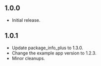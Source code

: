 ## 1.0.0

* Initial release.

## 1.0.1

* Update package_info_plus to 1.3.0.
* Change the example app version to 1.2.3.
* Minor cleanups.
